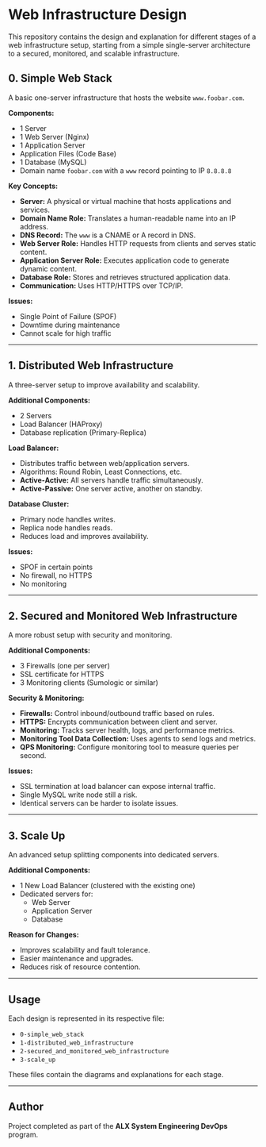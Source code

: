 # Web Infrastructure Design

This repository contains the design and explanation for different stages of a web infrastructure setup, starting from a simple single-server architecture to a secured, monitored, and scalable infrastructure.

## **0. Simple Web Stack**
A basic one-server infrastructure that hosts the website `www.foobar.com`.

**Components:**
- 1 Server
- 1 Web Server (Nginx)
- 1 Application Server
- Application Files (Code Base)
- 1 Database (MySQL)
- Domain name `foobar.com` with a `www` record pointing to IP `8.8.8.8`

**Key Concepts:**
- **Server:** A physical or virtual machine that hosts applications and services.
- **Domain Name Role:** Translates a human-readable name into an IP address.
- **DNS Record:** The `www` is a CNAME or A record in DNS.
- **Web Server Role:** Handles HTTP requests from clients and serves static content.
- **Application Server Role:** Executes application code to generate dynamic content.
- **Database Role:** Stores and retrieves structured application data.
- **Communication:** Uses HTTP/HTTPS over TCP/IP.

**Issues:**
- Single Point of Failure (SPOF)
- Downtime during maintenance
- Cannot scale for high traffic

---

## **1. Distributed Web Infrastructure**
A three-server setup to improve availability and scalability.

**Additional Components:**
- 2 Servers
- Load Balancer (HAProxy)
- Database replication (Primary-Replica)

**Load Balancer:**
- Distributes traffic between web/application servers.
- Algorithms: Round Robin, Least Connections, etc.
- **Active-Active:** All servers handle traffic simultaneously.
- **Active-Passive:** One server active, another on standby.

**Database Cluster:**
- Primary node handles writes.
- Replica node handles reads.
- Reduces load and improves availability.

**Issues:**
- SPOF in certain points
- No firewall, no HTTPS
- No monitoring

---

## **2. Secured and Monitored Web Infrastructure**
A more robust setup with security and monitoring.

**Additional Components:**
- 3 Firewalls (one per server)
- SSL certificate for HTTPS
- 3 Monitoring clients (Sumologic or similar)

**Security & Monitoring:**
- **Firewalls:** Control inbound/outbound traffic based on rules.
- **HTTPS:** Encrypts communication between client and server.
- **Monitoring:** Tracks server health, logs, and performance metrics.
- **Monitoring Tool Data Collection:** Uses agents to send logs and metrics.
- **QPS Monitoring:** Configure monitoring tool to measure queries per second.

**Issues:**
- SSL termination at load balancer can expose internal traffic.
- Single MySQL write node still a risk.
- Identical servers can be harder to isolate issues.

---

## **3. Scale Up**
An advanced setup splitting components into dedicated servers.

**Additional Components:**
- 1 New Load Balancer (clustered with the existing one)
- Dedicated servers for:
  - Web Server
  - Application Server
  - Database

**Reason for Changes:**
- Improves scalability and fault tolerance.
- Easier maintenance and upgrades.
- Reduces risk of resource contention.

---

## **Usage**
Each design is represented in its respective file:
- `0-simple_web_stack`
- `1-distributed_web_infrastructure`
- `2-secured_and_monitored_web_infrastructure`
- `3-scale_up`

These files contain the diagrams and explanations for each stage.

---

## **Author**
Project completed as part of the **ALX System Engineering DevOps** program.

